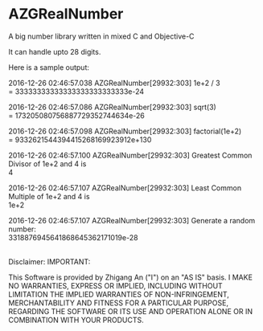 # AZGRealNumber
A big number library written in mixed C and Objective-C

It can handle upto 28 digits.

Here is a sample output:

2016-12-26 02:46:57.038 AZGRealNumber[29932:303] 1e+2 / 3<br>= 33333333333333333333333333e-24

2016-12-26 02:46:57.086 AZGRealNumber[29932:303] sqrt(3)<br>= 173205080756887729352744634e-26

2016-12-26 02:46:57.098 AZGRealNumber[29932:303] factorial(1e+2)<br>= 9332621544394415268169923912e+130

2016-12-26 02:46:57.100 AZGRealNumber[29932:303] Greatest Common Divisor of 1e+2 and 4 is<br>4

2016-12-26 02:46:57.107 AZGRealNumber[29932:303] Least Common Multiple of 1e+2 and 4 is<br>1e+2

2016-12-26 02:46:57.107 AZGRealNumber[29932:303] Generate a random number:<br>3318876945641868645362171019e-28

<br>
Disclaimer: IMPORTANT:

This Software is provided by Zhigang An ("I") on an "AS IS" basis. I MAKE NO WARRANTIES, EXPRESS OR IMPLIED, INCLUDING WITHOUT LIMITATION THE IMPLIED WARRANTIES OF NON-INFRINGEMENT, MERCHANTABILITY AND FITNESS FOR A PARTICULAR PURPOSE, REGARDING THE SOFTWARE OR ITS USE AND OPERATION ALONE OR IN COMBINATION WITH YOUR PRODUCTS.
